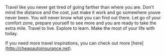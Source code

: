Travel like you never get tired of going farther than where you are. Don't mind the distance and the cost, just make it work and go somewhere youve never been. You will never know what you can find out there. Let go of your comfort zone, prepare yourself to see more and you are ready to take the extra mile. Travel to live. Explore to learn. Make the most of your life with today. 

If you need more travel inspirations, you can check out more [here] (http://cheapautoinsurance.net).
